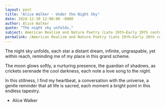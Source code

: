 ```yaml
---
layout: post
title: "Alice Walker - Under the Night Sky"
date: 2024-12-30 12:00:00 -0000
author: Alice Walker
quote: "The night sky unfolds,"
subject: American Realism and Nature Poetry (Late 19th–Early 20th century)
permalink: /American Realism and Nature Poetry (Late 19th–Early 20th century)/Alice Walker/Alice Walker - Under the Night Sky
---
```


The night sky unfolds,
each star a distant dream,
infinite, ungraspable,
yet within reach,
reminding me of my place
in this grand scheme.

The moon glows softly,
a nurturing presence,
the guardian of shadows,
as crickets serenade
the cool darkness,
each note a love song
to the night.

In this stillness,
I find my heartbeat,
a conversation with the universe,
a gentle reminder
that all life is sacred,
each moment a bright point
in this endless tapestry.

- Alice Walker
